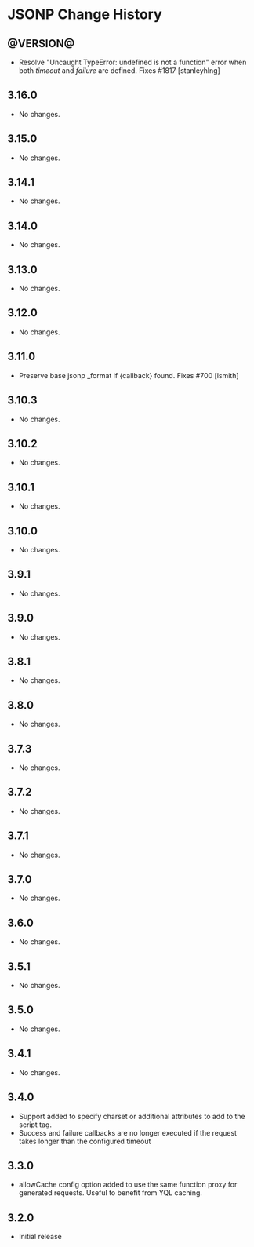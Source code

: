 JSONP Change History
====================

@VERSION@
------

* Resolve "Uncaught TypeError: undefined is not a function" error when both *timeout* and *failure* are defined. Fixes #1817 [stanleyhlng] 

3.16.0
------

* No changes.

3.15.0
------

* No changes.

3.14.1
------

* No changes.

3.14.0
------

* No changes.

3.13.0
------

* No changes.

3.12.0
------

* No changes.

3.11.0
------

* Preserve base jsonp _format if {callback} found. Fixes #700 [lsmith]

3.10.3
------

* No changes.

3.10.2
------

* No changes.

3.10.1
------

* No changes.

3.10.0
------

* No changes.

3.9.1
-----

* No changes.

3.9.0
-----

* No changes.

3.8.1
-----

* No changes.

3.8.0
-----

  * No changes.

3.7.3
-----

* No changes.

3.7.2
-----

* No changes.

3.7.1
-----

* No changes.

3.7.0
-----

* No changes.

3.6.0
-----

* No changes.

3.5.1
-----

  * No changes.

3.5.0
-----

  * No changes.

3.4.1
-----

  * No changes.

3.4.0
-----

  * Support added to specify charset or additional attributes to add to the
    script tag.
  * Success and failure callbacks are no longer executed if the request
    takes longer than the configured timeout

3.3.0
-----

  * allowCache config option added to use the same function proxy for
    generated requests.  Useful to benefit from YQL caching.

3.2.0
-----

  * Initial release
